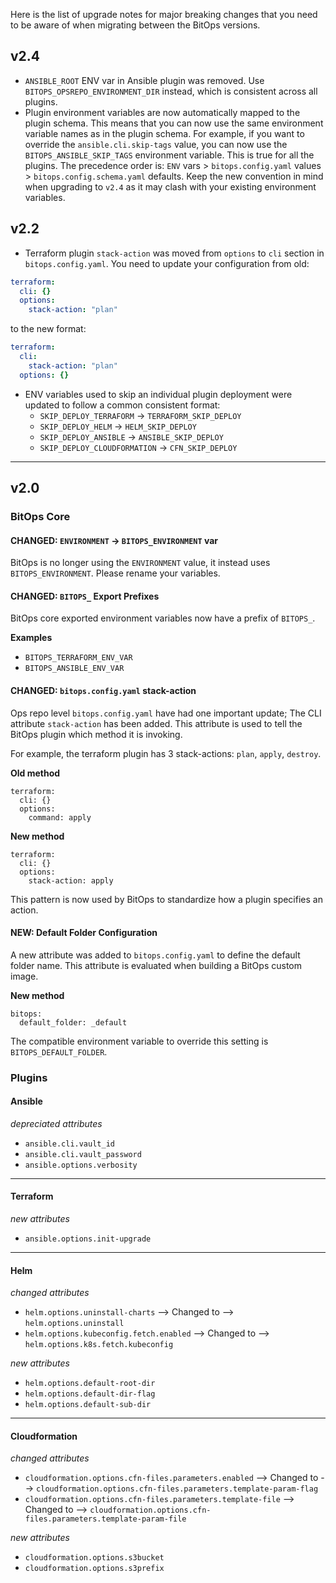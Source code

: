 Here is the list of upgrade notes for major breaking changes that you need to be aware of when migrating between the BitOps versions.

## v2.4
* `ANSIBLE_ROOT` ENV var in Ansible plugin was removed. Use `BITOPS_OPSREPO_ENVIRONMENT_DIR` instead, which is consistent across all plugins.
* Plugin environment variables are now automatically mapped to the plugin schema. This means that you can now use the same environment variable names as in the plugin schema. For example, if you want to override the `ansible.cli.skip-tags` value, you can now use the `BITOPS_ANSIBLE_SKIP_TAGS` environment variable. This is true for all the plugins. The precedence order is: `ENV` vars > `bitops.config.yaml` values > `bitops.config.schema.yaml` defaults.
Keep the new convention in mind when upgrading to `v2.4` as it may clash with your existing environment variables.

## v2.2
* Terraform plugin `stack-action` was moved from `options` to `cli` section in `bitops.config.yaml`.
You need to update your configuration from old:
```yaml
terraform:
  cli: {}
  options:
    stack-action: "plan"
```
to the new format:
```yaml
terraform:
  cli:
    stack-action: "plan"
  options: {}
```

* ENV variables used to skip an individual plugin deployment were updated to follow a common consistent format:
    - `SKIP_DEPLOY_TERRAFORM` -> `TERRAFORM_SKIP_DEPLOY`
    - `SKIP_DEPLOY_HELM` -> `HELM_SKIP_DEPLOY`
    - `SKIP_DEPLOY_ANSIBLE` -> `ANSIBLE_SKIP_DEPLOY`
    - `SKIP_DEPLOY_CLOUDFORMATION` -> `CFN_SKIP_DEPLOY`

---------
## v2.0

### BitOps Core

#### CHANGED: `ENVIRONMENT` -> `BITOPS_ENVIRONMENT` var
BitOps is no longer using the `ENVIRONMENT` value, it instead uses `BITOPS_ENVIRONMENT`.
Please rename your variables.

#### CHANGED: `BITOPS_` Export Prefixes
BitOps core exported environment variables now have a prefix of `BITOPS_`.

**Examples**

- `BITOPS_TERRAFORM_ENV_VAR`
- `BITOPS_ANSIBLE_ENV_VAR`

#### CHANGED: `bitops.config.yaml` stack-action
Ops repo level `bitops.config.yaml` have had one important update; The CLI attribute `stack-action` has been added. This attribute is used to tell the BitOps plugin which method it is invoking.

For example, the terraform plugin has 3 stack-actions: `plan`, `apply`, `destroy`.

**Old method**
```
terraform:
  cli: {}
  options:
    command: apply
```

**New method**
```
terraform:
  cli: {}
  options:
    stack-action: apply
```

This pattern is now used by BitOps to standardize how a plugin specifies an action.

#### NEW: Default Folder Configuration
A new attribute was added to `bitops.config.yaml` to define the default folder name. This attribute is evaluated when building a BitOps custom image.

**New method**
```
bitops:
  default_folder: _default
```

The compatible environment variable to override this setting is `BITOPS_DEFAULT_FOLDER`.

### Plugins
#### Ansible
*depreciated attributes*

- `ansible.cli.vault_id`
- `ansible.cli.vault_password`
- `ansible.options.verbosity`

<hr/>

#### Terraform
*new attributes*

- `ansible.options.init-upgrade`

<hr/>

#### Helm
*changed attributes*

- `helm.options.uninstall-charts` --> Changed to --> `helm.options.uninstall`
- `helm.options.kubeconfig.fetch.enabled` --> Changed to --> `helm.options.k8s.fetch.kubeconfig`

*new attributes*

- `helm.options.default-root-dir`
- `helm.options.default-dir-flag`
- `helm.options.default-sub-dir`

<hr/>

#### Cloudformation
*changed attributes*

- `cloudformation.options.cfn-files.parameters.enabled` --> Changed to --> `cloudformation.options.cfn-files.parameters.template-param-flag`
- `cloudformation.options.cfn-files.parameters.template-file` --> Changed to --> `cloudformation.options.cfn-files.parameters.template-param-file`

*new attributes*

- `cloudformation.options.s3bucket`
- `cloudformation.options.s3prefix`
